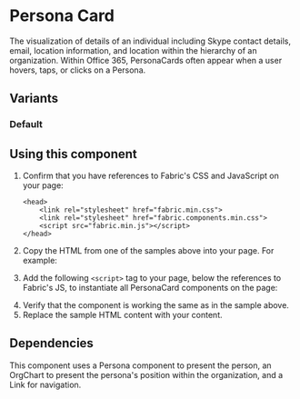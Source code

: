 # Persona Card
The visualization of details of an individual including Skype contact details, email, location information, and location within the hierarchy of an organization. Within Office 365, PersonaCards often appear when a user hovers, taps, or clicks on a Persona.

## Variants

### Default
<!----
{{> PersonaCardExample props=PersonaCardExampleModel.default}}
---->
<!---i
![PersonaCard example](https://raw.githubusercontent.com/OfficeDev/office-ui-fabric-js/master/ghdocs/component_images/PersonaCard-default.png)
i--->

## Using this component
1. Confirm that you have references to Fabric's CSS and JavaScript on your page:
    ```
    <head>
        <link rel="stylesheet" href="fabric.min.css">
        <link rel="stylesheet" href="fabric.components.min.css">
        <script src="fabric.min.js"></script>
    </head>
    ```
2. Copy the HTML from one of the samples above into your page. For example:
<!---
<pre>
    <code>
{{renderPartialPre "PersonaCard" "PersonaCardExample" PersonaCardExampleModel.default false}}
    </code>
</pre>
--->
3. Add the following `<script>` tag to your page, below the references to Fabric's JS, to instantiate all PersonaCard components on the page:
<!---
<pre>
    <code>
{{renderPartialPre "PersonaCard" "PersonaCardExampleJS" "" false}}
    </code>
</pre>
--->
4. Verify that the component is working the same as in the sample above.
5. Replace the sample HTML content with your content.

## Dependencies
This component uses a Persona component to present the person, an OrgChart to present the persona's position within the organization, and a Link for navigation.

<!---
{{> PersonaCardExampleJS }}
--->